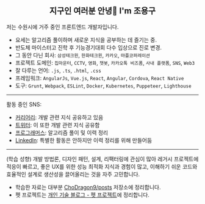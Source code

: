 <h2 align="center">지구인 여러분 안녕👋 I'm 조용구</h2>

저는 수원시에 거주 중인 프론트엔드 개발자입니다.
- 요세는 알고리즘 풀이하며 새로운 지식을 공부하는 데 즐기는 중.
- 반도체 마이스터고 진학 후 기능경기대회 다수 입상으로 진로 변경.
- 그 동안 다닌 회사: `삼성테크윈`, `한화테크윈`, `카카오`, `마플코퍼레이션`
- 프로젝트 도메인: `칩마운터`, `CCTV`, `영화`, `챗봇`, `카카오톡 비즈폼`, `사내 플랫폼`, `SNS`, `Web3`
- 잘 다루는 언어: `.js`, `.ts`, `.html`, `.css`
- 프레임워크: `AngularJs`, `Vue.js`, `React`, `Angular`, `Cordova`, `React Native`
- 도구: `Grunt`, `Webpack`, `ESLint`, `Docker`, `Kubernetes`, `Puppeteer`, `Lighthouse`

---
활동 중인 SNS:
- [커리어리](https://careerly.co.kr/profiles/617720): 개발 관련 지식 공유하고 있음
- [트위터](https://twitter.com/ChoDragon9): 이 또한 개발 관련 지식 공유함
- [프로그래머스](https://career.programmers.co.kr/pr/155864_8345): 알고리즘 풀이 및 이력 정리
- [LinkedIn](https://www.linkedin.com/in/yongku-cho): 특별한 활동은 안하지만 이력 정리를 위해 만들어둠

---
(학습 성향)
개발 방법론, 디자인 패턴, 설계, 리팩터링에 관심이 많아 레거시 프로젝트에 적응이 빠르고,
좋은 UX를 위한 성능 최적화 지식과 경험이 많고,
이해하기 쉬운 코드와 효율적인 설계로 생산성을 끌어올리는 것을 자주 고민합니다.

- 학습한 자료는 대부분 [ChoDragon9/posts](https://github.com/ChoDragon9/posts/wiki) 저장소에 정리합니다.
- 펫 프로젝트는 [개인 기술 블로그 - 펫 프로젝트](https://the-next-web-research-lab.github.io/fe-dev/pet-project.html)에 정리합니다.
